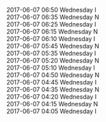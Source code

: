 2017-06-07 06:50 Wednesday  I  
2017-06-07 06:35 Wednesday  N  
2017-06-07 06:25 Wednesday  I  
2017-06-07 06:15 Wednesday  N  
2017-06-07 06:10 Wednesday  I  
2017-06-07 05:45 Wednesday  N  
2017-06-07 05:35 Wednesday  I  
2017-06-07 05:20 Wednesday  N  
2017-06-07 05:10 Wednesday  I  
2017-06-07 04:50 Wednesday  N  
2017-06-07 04:45 Wednesday  I  
2017-06-07 04:35 Wednesday  N  
2017-06-07 04:20 Wednesday  I  
2017-06-07 04:15 Wednesday  N  
2017-06-07 04:05 Wednesday  I  
